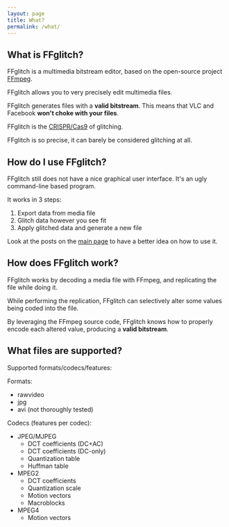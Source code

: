 ```yaml
---
layout: page
title: What?
permalink: /what/
---
```


## What is FFglitch?

FFglitch is a multimedia bitstream editor, based on the open-source project [FFmpeg](http://ffmpeg.org/).

FFglitch allows you to very precisely edit multimedia files.

FFglitch generates files with a **valid bitstream**. This means that VLC and Facebook **won't choke with your files**.

FFglitch is the [CRISPR/Cas9](https://en.wikipedia.org/wiki/CRISPR) of glitching.

FFglitch is so precise, it can barely be considered glitching at all.

## How do I use FFglitch?

FFglitch still does not have a nice graphical user interface. It's an ugly command-line based program.

It works in 3 steps:
1. Export data from media file
2. Glitch data however you see fit
3. Apply glitched data and generate a new file

Look at the posts on the <a href="{{ site.url }}">main page</a> to have a better idea on how to use it.

## How does FFglitch work?

FFglitch works by decoding a media file with FFmpeg, and replicating the file while doing it.

While performing the replication, FFglitch can selectively alter some values being coded into the file.

By leveraging the FFmpeg source code, FFglitch knows how to properly encode each altered value, producing a **valid bitstream**.

## What files are supported?

Supported formats/codecs/features:

Formats:
* rawvideo
* jpg
* avi (not thoroughly tested)

Codecs (features per codec):
* JPEG/MJPEG
  * DCT coefficients (DC+AC)
  * DCT coefficients (DC-only)
  * Quantization table
  * Huffman table
* MPEG2
  * DCT coefficients
  * Quantization scale
  * Motion vectors
  * Macroblocks
* MPEG4
  * Motion vectors
